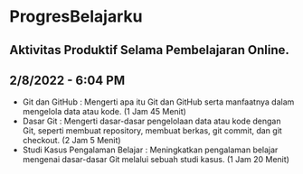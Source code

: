 # ProgresBelajarku
Aktivitas Produktif Selama Pembelajaran Online.
--
2/8/2022 - 6:04 PM 
--
- Git dan GitHub : Mengerti apa itu Git dan GitHub serta manfaatnya dalam mengelola data atau kode. (1 Jam 45 Menit)
- Dasar Git : Mengerti dasar-dasar pengelolaan data atau kode dengan Git, seperti membuat repository, membuat berkas, git commit, dan git checkout. (2 Jam 5 Menit)
- Studi Kasus Pengalaman Belajar : Meningkatkan pengalaman belajar mengenai dasar-dasar Git melalui sebuah studi kasus. (1 Jam 20 Menit)
